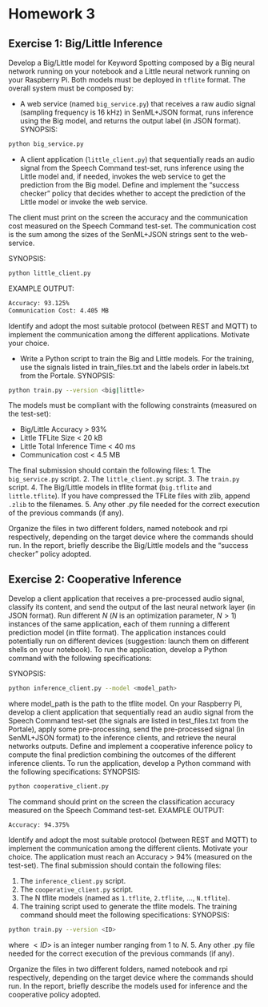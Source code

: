 # Homework 3
## Exercise 1: Big/Little Inference
Develop a Big/Little model for Keyword Spotting composed by a Big neural network running on your notebook and a Little neural network running on your Raspberry Pi. Both models must be deployed in ```tflite``` format.
The overall system must be composed by:

- A web service (named ```big_service.py```) that receives a raw audio signal (sampling frequency is 16 kHz) in SenML+JSON format, runs inference using the Big model, and returns the output label (in JSON format).
SYNOPSIS:
```bash
python big_service.py
```

- A client application (```little_client.py```) that sequentially reads an audio signal from the Speech Command test-set, runs inference using the Little model and, if needed, invokes the web service to get the prediction from the Big model. Define and implement the “success checker” policy that decides whether to accept the prediction of the Little model or invoke the web service.

The client must print on the screen the accuracy and the communication cost measured on the Speech Command test-set. The communication cost is the sum among the sizes of the SenML+JSON strings sent to the web-service.
 
SYNOPSIS:
```bash
python little_client.py
```
EXAMPLE OUTPUT:
```bash
Accuracy: 93.125%
Communication Cost: 4.405 MB
```
Identify and adopt the most suitable protocol (between REST and MQTT) to implement the communication among the different applications. Motivate your choice.
- Write a Python script to train the Big and Little models. For the training, use the signals listed in train_files.txt and the labels order in labels.txt from the Portale.
SYNOPSIS:
```bash
python train.py --version <big|little>
```
The models must be compliant with the following constraints (measured on the test-set):
   - Big/Little Accuracy > 93%
   - Little TFLite Size < 20 kB
   - Little Total Inference Time < 40 ms
   - Communication cost < 4.5 MB

The final submission should contain the following files:
    1. The ```big_service.py``` script.
    2. The ```little_client.py``` script.
    3. The ```train.py``` script.
    4. The Big/Little models in tflite format (```big.tflite``` and ```little.tflite```). If you have compressed
the TFLite files with zlib, append ```.zlib``` to the filenames.
    5. Any other .py file needed for the correct execution of the previous commands (if any).

Organize the files in two different folders, named notebook and rpi respectively, depending on the target device where the commands should run. In the report, briefly describe the Big/Little models and the “success checker” policy adopted. 

## Exercise 2: Cooperative Inference
Develop a client application that receives a pre-processed audio signal, classify its content, and send the output of the last neural network layer (in JSON format). Run different $N$ ($N$ is an optimization parameter, $N > 1$) instances of the same application, each of them running a different prediction model (in tflite format). The application instances could potentially run on different devices (suggestion: launch them on different shells on your notebook). To run the application, develop a Python command with the following specifications:
 
SYNOPSIS:
```bash
python inference_client.py --model <model_path>
```
where model_path is the path to the tflite model.
On your Raspberry Pi, develop a client application that sequentially read an audio signal from the Speech Command test-set (the signals are listed in test_files.txt from the Portale), apply some pre-processing, send the pre-processed signal (in SenML+JSON format) to the inference clients, and retrieve the neural networks outputs. Define and implement a cooperative inference policy to compute the final prediction combining the outcomes of the different inference clients. To run the application, develop a Python command with the following specifications:
SYNOPSIS:
```bash
python cooperative_client.py
```
The command should print on the screen the classification accuracy measured on the Speech Command test-set.
EXAMPLE OUTPUT:
```
Accuracy: 94.375%
```
Identify and adopt the most suitable protocol (between REST and MQTT) to implement the communication among the different clients. Motivate your choice.
The application must reach an Accuracy > 94% (measured on the test-set).
The final submission should contain the following files:
1. The ```inference_client.py``` script.
2. The ```cooperative_client.py``` script.
3. The N tflite models (named as ```1.tflite```, ```2.tflite```, ..., ```N.tflite```).
4. The training script used to generate the tflite models. The training command should meet the following specifications:
SYNOPSIS:
```bash
python train.py --version <ID>
```
where $<ID>$ is an integer number ranging from 1 to $N$.
5. Any other .py file needed for the correct execution of the previous commands (if any).

Organize the files in two different folders, named notebook and rpi respectively, depending on the target device where the commands should run.
In the report, briefly describe the models used for inference and the cooperative policy adopted.